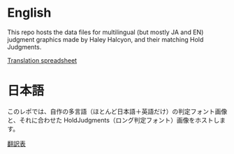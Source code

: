# English
This repo hosts the data files for multilingual (but mostly JA and EN) judgment graphics made by Haley Halcyon, and their matching Hold Judgments.

[Translation spreadsheet](https://docs.google.com/spreadsheets/d/1S9Ac83E742G53wXD4tD0Z0zCYQp4pOJXBDeVWcTJJto/edit?ouid=112189535821385702531&usp=sheets_home&ths=true)

# 日本語
このレポでは、自作の多言語（ほとんど日本語＋英語だけ）の判定フォント画像と、それに合わせた HoldJudgments（ロング判定フォント）画像をホストします。

[翻訳表](https://docs.google.com/spreadsheets/d/1S9Ac83E742G53wXD4tD0Z0zCYQp4pOJXBDeVWcTJJto/edit?ouid=112189535821385702531&usp=sheets_home&ths=true)
